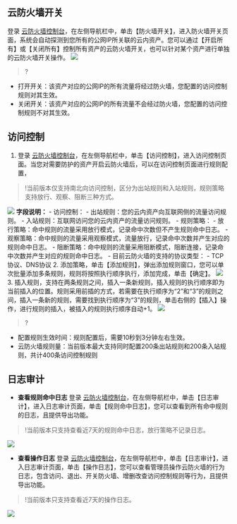 ## 云防火墙开关
登录 [云防火墙控制台](https://console.cloud.tencent.com/cfw)，在左侧导航栏中，单击【防火墙开关】，进入防火墙开关页面，系统会自动探测到您所有的公网IP所关联的云内资产。您可以通过【开启所有】或【关闭所有】控制所有资产的云防火墙开关，也可以针对某个资产进行单独的云防火墙开关操作。
![](https://main.qcloudimg.com/raw/373e458eb2f5cacc8b1b65133e722f7d.png)
>?
- 打开开关：该资产对应的公网IP的所有流量将经过防火墙，您配置的访问控制规则对其生效。
- 关闭开关：该资产对应的公网IP的所有流量不会经过防火墙，您配置的访问控制规则不对其生效。
## 访问控制

1. 登录 [云防火墙控制台](https://console.cloud.tencent.com/cfw)，在左侧导航栏中，单击【访问控制】，进入访问控制页面。当您对需要防护的资产开启云防火墙后，可以在访问控制页面进行规则配置，
>!当前版本仅支持南北向访问控制，区分为出站规则和入站规则，规则策略支持放行、观察、阻断三种方式。
>
![](https://main.qcloudimg.com/raw/e24dd5dd7db01bf28a49500569674377.png)
**字段说明：**
	- 访问控制：
		- 出站规则：您的云内资产向互联网侧的流量访问规则。
		- 入站规则：互联网访问您的云内资产的流量访问规则。
	- 规则策略：
		- 放行策略：命中规则的流量采用放行模式，记录命中次数但不产生规则命中日志。
		- 观察策略：命中规则的流量采用观察模式，流量放行，记录命中次数并产生对应的规则命中日志。
		- 阻断策略：命中规则的流量采用阻断模式，阻断连接，记录命中次数并产生对应的规则命中日志。
	- 目前云防火墙的支持的协议类型：
		- TCP协议、DNS协议
2. 添加策略，单击【添加规则】，弹出添加规则窗口，您可以单次批量添加多条规则，规则将按照执行顺序执行，添加完成，单击【确定】。
![](https://main.qcloudimg.com/raw/4df2f626e72960dfc7a6efead6520ef9.png)
3. 插入规则，支持在两条规则之间，插入一条新规则，插入规则的执行顺序即为当前插入的位置。规则采用前插的方式，若需要在执行顺序为“2”和“3”的规则之间，插入一条新的规则，需要找到执行顺序为“3”的规则，单击右侧的【插入】操作，进行规则的插入，被插入的规则执行顺序自动+1。
![](https://main.qcloudimg.com/raw/ca28af4b548e976ee75313cd3fc2feb8.png)

>?
- 配置规则生效时间：规则配置后，需要10秒到3分钟左右生效。
- 云防火墙规则量：当前版本最大支持同时配置200条出站规则和200条入站规则，共计400条访问控制规则

## 日志审计
- **查看规则命中日志**
登录 [云防火墙控制台](https://console.cloud.tencent.com/cfw)，在左侧导航栏中，单击【日志审计】，进入日志审计页面，单击【规则命中日志】，您可以查看到所有命中规则的日志，且提供导出功能。
>!当前版本只支持查看近7天的规则命中日志，放行策略不记录日志。
>
![](https://main.qcloudimg.com/raw/844f6f4b5c26f6f40d191eb6445de9db.png)
- **查看操作日志**
登录 [云防火墙控制台](https://console.cloud.tencent.com/cfw)，在左侧导航栏中，单击【日志审计】，进入日志审计页面，单击【操作日志】，您可以查看管理员操作云防火墙的行为日志，包含访问、退出、开关防火墙、增删改查访问控制规则等行为，且提供导出功能。
>!当前版本只支持查看近7天的操作日志。
>
![](https://main.qcloudimg.com/raw/c45427ba22459e5fdb5e215d4c984605.png)
